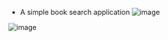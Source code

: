 - A simple book search application
![image](https://github.com/JIACHENG135/Electron-Vue-Book-Searcher/blob/master/static/demo.jpg.png)

![image](https://github.com/JIACHENG135/Electron-Vue-Book-Searcher/blob/master/static/result.jpg.png)
